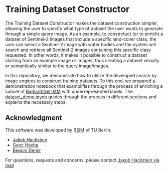 # Training Dataset Constructor

The Training Dataset Constructor makes the dataset construction simpler, allowing the user to specify what type of dataset the user wants to generate through a simple query image. As an example, to constrctuct (or to enrich) a dataset of Sentinel-2 images that include a specific land-cover class, the user can select a Sentinel-2 image with water bodies and the system will search and retrieve all Sentinel-2 images containing this specific class requested. In other words, it makes it possible to construct a dataset starting from an example image or images, thus creating a dataset visually or semantically similar to the query image/images.

In this repository, we demonstrate how to utilize the developed search by image engines to construct training datasets. To this end, we prepared a demonstration notebook that examplifies through the process of enriching a subset of [BigEarthNet-MM](https://bigearth.net) with underrepresented labels. The [dataset_demo.ipynb](./dataset_demo.ipynb) guides through the process in different sections and explains the necessary steps.

## Acknowledgment

This software was developed by [RSiM](https://rsim.berlin/) of TU Berlin.

- [Jakob Hackstein](https://rsim.berlin/team/members/jakob-hackstein)
- [Genc Hoxha](https://rsim.berlin/team/members/genc-hoxha)
- [Begum Demir](https://rsim.berlin/team/members/begum-demir)

For questions, requests and concerns, please contact [Jakob Hackstein via mail](mailto:hackstein@tu-berlin.de)
